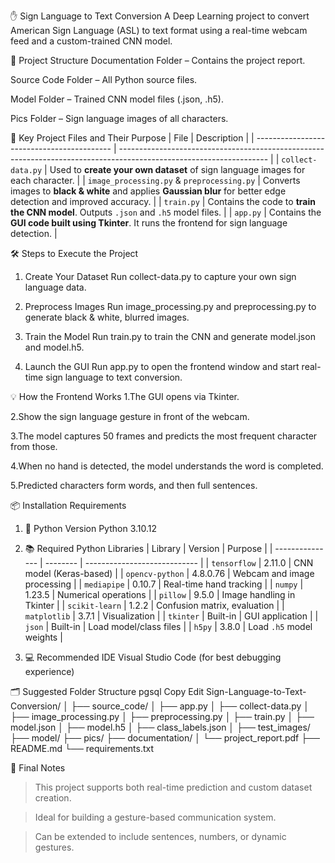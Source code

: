 ✋ Sign Language to Text Conversion
A Deep Learning project to convert American Sign Language (ASL) to text format using a real-time webcam feed and a custom-trained CNN model.

📁 Project Structure
Documentation Folder – Contains the project report.

Source Code Folder – All Python source files.

Model Folder – Trained CNN model files (.json, .h5).

Pics Folder – Sign language images of all characters.

🔑 Key Project Files and Their Purpose
| File                                       | Description                                                                                                         |
| ------------------------------------------ | ------------------------------------------------------------------------------------------------------------------- |
| `collect-data.py`                          | Used to **create your own dataset** of sign language images for each character.                                     |
| `image_processing.py` & `preprocessing.py` | Converts images to **black & white** and applies **Gaussian blur** for better edge detection and improved accuracy. |
| `train.py`                                 | Contains the code to **train the CNN model**. Outputs `.json` and `.h5` model files.                                |
| `app.py`                                   | Contains the **GUI code built using Tkinter**. It runs the frontend for sign language detection.                    |

🛠️ Steps to Execute the Project
1. Create Your Dataset
Run collect-data.py to capture your own sign language data.

2. Preprocess Images
Run image_processing.py and preprocessing.py to generate black & white, blurred images.

3. Train the Model
Run train.py to train the CNN and generate model.json and model.h5.

4. Launch the GUI
Run app.py to open the frontend window and start real-time sign language to text conversion.

💡 How the Frontend Works
1.The GUI opens via Tkinter.

2.Show the sign language gesture in front of the webcam.

3.The model captures 50 frames and predicts the most frequent character from those.

4.When no hand is detected, the model understands the word is completed.

5.Predicted characters form words, and then full sentences.

📦 Installation Requirements
1. 🐍 Python Version
Python 3.10.12

2. 📚 Required Python Libraries
| Library         | Version  | Purpose                      |
| --------------- | -------- | ---------------------------- |
| `tensorflow`    | 2.11.0   | CNN model (Keras-based)      |
| `opencv-python` | 4.8.0.76 | Webcam and image processing  |
| `mediapipe`     | 0.10.7   | Real-time hand tracking      |
| `numpy`         | 1.23.5   | Numerical operations         |
| `pillow`        | 9.5.0    | Image handling in Tkinter    |
| `scikit-learn`  | 1.2.2    | Confusion matrix, evaluation |
| `matplotlib`    | 3.7.1    | Visualization                |
| `tkinter`       | Built-in | GUI application              |
| `json`          | Built-in | Load model/class files       |
| `h5py`          | 3.8.0    | Load `.h5` model weights     |


3. 💻 Recommended IDE
Visual Studio Code (for best debugging experience)



🗂 Suggested Folder Structure
pgsql
Copy
Edit
Sign-Language-to-Text-Conversion/
│
├── source_code/
│   ├── app.py
│   ├── collect-data.py
│   ├── image_processing.py
│   ├── preprocessing.py
│   ├── train.py
│   ├── model.json
│   ├── model.h5
│   ├── class_labels.json
│
├── test_images/
├── model/
├── pics/
├── documentation/
│   └── project_report.pdf
├── README.md
└── requirements.txt

📌 Final Notes
> This project supports both real-time prediction and custom dataset creation.

> Ideal for building a gesture-based communication system.

> Can be extended to include sentences, numbers, or dynamic gestures.
